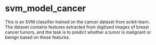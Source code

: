 # svm_model_cancer
This is an SVM classifier trained on the cancer dataset from scikit-learn. The dataset contains features extracted from digitized images of breast cancer tumors, and the task is to predict whether a tumor is malignant or benign based on these features. 

